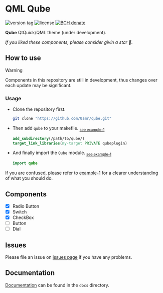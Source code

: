 # QML Qube
<p><img src="https://img.shields.io/github/v/tag/0smr/qube?sort=semver&label=version&labelColor=0bd&color=07b" alt="version tag">
<img src="https://img.shields.io/github/license/0smr/qube?color=36b245" alt="license">
<a href="https://www.blockchain.com/bch/address/bitcoincash:qrnwtxsk79kv6mt2hv8zdxy3phkqpkmcxgjzqktwa3">
<img src="https://img.shields.io/badge/BCH-Donate-f0992e?logo=BitcoinCash&logoColor=f0992e" alt="BCH donate"></a></p>

**Qube** QtQuick/QML theme (under development).

*If you liked these components, please consider givin a star :star2:.*

## How to use
> [!WARNING]
> Components in this repository are still in development, thus changes over each update may be significant.

### Usage

+ Clone the repository first.
    ```bash
    git clone "https://github.com/0smr/qube.git"
    ```
+ Then add `qube` to your makefile. <sub>[see example-1](example/example-1/CMakeLists.txt#L11)</sub>
    ```cmake
    add_subdirectory(/path/to/qube/)
    target_link_libraries(my-target PRIVATE qubeplugin)
    ```
+ And finally import the `Qube` module. <sub>[see example-1](example/example-1/Root.qml#L5)</sub>
    ```qml
    import qube
    ```

If you are confused, please refer to [example-1](example/example-1/) for a clearer understanding of what you should do.

## Components

- [x] Radio Button
- [x] Switch
- [x] CheckBox
- [ ] Button
- [ ] Dial

## Issues

Please file an issue on [issues page](https://github.com/0smr/qube/issues) if you have any problems.

## Documentation

[Documentation](docs/README.md) can be found in the `docs` directory.